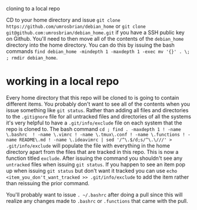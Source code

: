  cloning to a local repo

CD to your home directory and issue `git clone https://github.com/umrosbrian/debian_home` or `git clone git@github.com:umrosbrian/debian_home.git` if you have a SSH public key on Github.  You'll need to then move all of the contents of the `debian_home` directory into the home directory.  You can do this by issuing the bash commands `find debian_home -mindepth 1 -maxdepth 1 -exec mv '{}' . \; ; rmdir debian_home`.

# working in a local repo

Every home directory that this repo will be cloned to is going to contain different items.  You probably don't want to see all of the contents when you issue something like `git status`.  Rather than adding all files and directories to the `.gitignore` file for all untracked files and directories of all the systems it's very helpful to have a `.git/info/exclude` file on each system that the repo is cloned to.  The bash command `cd ; find . -maxdepth 1 ! -name \.bashrc  ! -name \.vimrc ! -name \.tmux\.conf ! -name \.functions ! -name README\.md ! -name \.ideavimrc | sed '/^\.$/d;s/^\.\///' > .git/info/exclude` will populate the file with everything in the home directory apart from the files that are tracked in this repo.  This is now a function titled `exclude`.  After issuing the command you shouldn't see any `untracked` files when issuing `git status`.  If you happen to see an item pop up when issuing `git status` but don't want it tracked you can use `echo <item_you_don't_want_tracked >> .git/info/exclude` to add the item rather than reissuing the prior command.

You'll probably want to issue `. ~/.bashrc` after doing a pull since this will realize any changes made to `.bashrc` or `.functions` that came with the pull.
